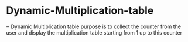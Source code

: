 # Dynamic-Multiplication-table

‒ Dynamic Multiplication table purpose is to collect the counter from the user and display
the multiplication table starting from 1 up to this counter
